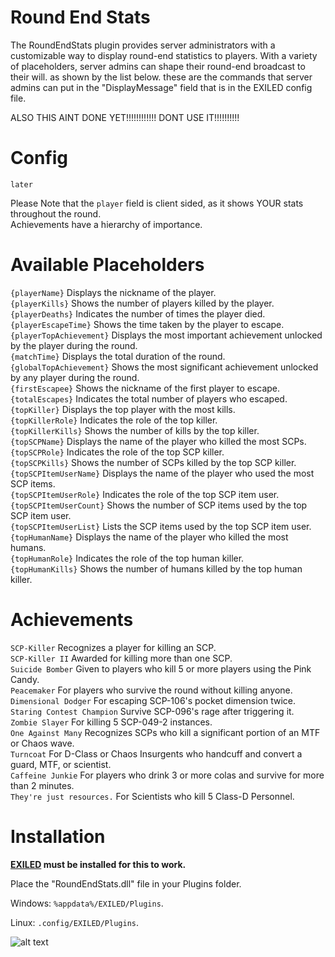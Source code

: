 # Round End Stats
The RoundEndStats plugin provides server administrators with a customizable way to display round-end statistics to players. With a variety of placeholders, server admins can shape their round-end broadcast to their will. as shown by the list below. these are the commands that server admins can put in the "DisplayMessage" field that is in the EXILED config file.

ALSO THIS AINT DONE YET!!!!!!!!!!!! DONT USE IT!!!!!!!!!!

# Config
```
later
```

Please Note that the `player` field is client sided, as it shows YOUR stats throughout the round.  
Achievements have a hierarchy of importance. 

# Available Placeholders 
`{playerName}` Displays the nickname of the player.  
`{playerKills}` Shows the number of players killed by the player.  
`{playerDeaths}` Indicates the number of times the player died.  
`{playerEscapeTime}` Shows the time taken by the player to escape.  
`{playerTopAchievement}` Displays the most important achievement unlocked by the player during the round.  
`{matchTime}` Displays the total duration of the round.  
`{globalTopAchievement}` Shows the most significant achievement unlocked by any player during the round.  
`{firstEscapee}` Shows the nickname of the first player to escape.  
`{totalEscapes}` Indicates the total number of players who escaped.  
`{topKiller}` Displays the top player with the most kills.  
`{topKillerRole}` Indicates the role of the top killer.  
`{topKillerKills}` Shows the number of kills by the top killer.  
`{topSCPName}` Displays the name of the player who killed the most SCPs.  
`{topSCPRole}` Indicates the role of the top SCP killer.  
`{topSCPKills}` Shows the number of SCPs killed by the top SCP killer.  
`{topSCPItemUserName}` Displays the name of the player who used the most SCP items.  
`{topSCPItemUserRole}` Indicates the role of the top SCP item user.  
`{topSCPItemUserCount}` Shows the number of SCP items used by the top SCP item user.  
`{topSCPItemUserList}` Lists the SCP items used by the top SCP item user.  
`{topHumanName}` Displays the name of the player who killed the most humans.  
`{topHumanRole}` Indicates the role of the top human killer.  
`{topHumanKills}` Shows the number of humans killed by the top human killer.  

# Achievements  
`SCP-Killer` Recognizes a player for killing an SCP.  
`SCP-Killer II` Awarded for killing more than one SCP.  
`Suicide Bomber` Given to players who kill 5 or more players using the Pink Candy.  
`Peacemaker` For players who survive the round without killing anyone.  
`Dimensional Dodger` For escaping SCP-106's pocket dimension twice.  
`Staring Contest Champion` Survive SCP-096's rage after triggering it.  
`Zombie Slayer` For killing 5 SCP-049-2 instances.  
`One Against Many` Recognizes SCPs who kill a significant portion of an MTF or Chaos wave.  
`Turncoat` For D-Class or Chaos Insurgents who handcuff and convert a guard, MTF, or scientist.  
`Caffeine Junkie` For players who drink 3 or more colas and survive for more than 2 minutes.  
`They're just resources.` For Scientists who kill 5 Class-D Personnel.  

# Installation
**[EXILED](https://github.com/Exiled-Team/EXILED) must be installed for this to work.**

Place the "RoundEndStats.dll" file in your Plugins folder.

Windows: ``%appdata%/EXILED/Plugins``.

Linux: ``.config/EXILED/Plugins``.

![alt text](https://i5.walmartimages.com/seo/Fresh-Cantaloupe-Each_fb4c18a5-9367-4770-b99f-7518c72db482.5609c32e87a3110b734aad048bf9fe35.jpeg)
